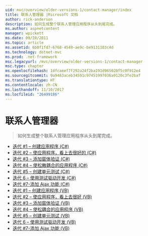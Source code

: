 ```yaml
---
uid: mvc/overview/older-versions-1/contact-manager/index
title: 联系人管理器 |Microsoft 文档
author: rick-anderson
description: 如何生成整个联系人管理应用程序从头到尾完成。
ms.author: aspnetcontent
manager: wpickett
ms.date: 09/28/2011
ms.topic: article
ms.assetid: 6b0f1fd7-6768-4549-ae9c-be9131103c4d
ms.technology: dotnet-mvc
ms.prod: .net-framework
msc.legacyurl: /mvc/overview/older-versions-1/contact-manager
msc.type: chapter
ms.openlocfilehash: 1dfcaeef7f292a24f2ba191d965028f5c0f912e4
ms.sourcegitcommit: 9a9483aceb34591c97451997036a9120c3fe2baf
ms.translationtype: HT
ms.contentlocale: zh-CN
ms.lasthandoff: 11/10/2017
ms.locfileid: "26499186"
---
```

<a name="contact-manager"></a>联系人管理器
====================
> 如何生成整个联系人管理应用程序从头到尾完成。


- [迭代 #1 – 创建应用程序 (C#)](iteration-1-create-the-application-cs.md)
- [迭代 #2 – 使应用程序，看上去很好的 (C#)](iteration-2-make-the-application-look-nice-cs.md)
- [迭代 #3 – 添加窗体验证 (C#)](iteration-3-add-form-validation-cs.md)
- [迭代 #4 – 使松散耦合的应用程序 (C#)](iteration-4-make-the-application-loosely-coupled-cs.md)
- [迭代 #5 – 创建单元测试 (C#)](iteration-5-create-unit-tests-cs.md)
- [迭代 6 – 使用测试驱动开发 (C#)](iteration-6-use-test-driven-development-cs.md)
- [迭代 #7-添加 Ajax 功能 (C#)](iteration-7-add-ajax-functionality-cs.md)
- [迭代 #1 – 创建应用程序 (VB)](iteration-1-create-the-application-vb.md)
- [迭代 #2 – 使应用程序，看上去很好 (VB)](iteration-2-make-the-application-look-nice-vb.md)
- [迭代 #3 – 添加窗体验证 (VB)](iteration-3-add-form-validation-vb.md)
- [迭代 #4 – 使松耦合的应用程序 (VB)](iteration-4-make-the-application-loosely-coupled-vb.md)
- [迭代 #5 – 创建单元测试 (VB)](iteration-5-create-unit-tests-vb.md)
- [迭代 6 – 使用测试驱动开发 (VB)](iteration-6-use-test-driven-development-vb.md)
- [迭代 #7-添加 Ajax 功能 (VB)](iteration-7-add-ajax-functionality-vb.md)
